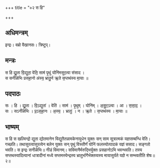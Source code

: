 +++
title = "०२ स हि"

+++
## अधिमन्त्रम्
इन्द्रः। वम्रो वैखानसः। त्रिष्टुप्।

## मन्त्रः
स हि द्यु॒ता वि॒द्युता॒ वेति॒ साम॑ पृ॒थुं योनि॑मसुर॒त्वा स॑साद ।  
स सनी॑ळेभिः प्रसहा॒नो अ॑स्य॒ भ्रातु॒र्न ऋ॒ते स॒प्तथ॑स्य मा॒याः ॥

## पदपाठः
सः । हि । द्यु॒ता । वि॒ऽद्युता॑ । वेति॑ । साम॑ । पृ॒थुम् । योनि॑म् । अ॒सु॒र॒ऽत्वा । आ । स॒सा॒द॒ ।  
सः । सऽनी॑ळेभिः । प्र॒ऽस॒हा॒नः । अ॒स्य॒ । भ्रातुः॑ । न । ऋ॒ते । स॒प्तथ॑स्य । मा॒याः ॥

## भाष्यम्
स हि स खल्विन्द्रो द्युता द्योतमानेन विद्युतैतन्नामकेनायुधेन युक्तः सन् साम सूत्रात्मकं यज्ञसम्बन्धि वेति। गच्छति। तथासुरत्वासुरत्वेन बलेन युक्तः सन् पृथुं विस्तीर्णं योनिं फलस्योत्पादकं यज्ञं ससाद। सङ्गतो भवति। स इन्द्रः सनीळेभिः॥ नीडं विमानम्। सविमानैर्मरुद्भिर्युक्तः प्रसहानोऽभि भवन्भवति। तस्य सप्तथस्यादित्यानां धात्रादीनां मध्ये सप्तमस्येन्द्रस्य भ्रातुर्भागैर्भक्तव्यस्य मायासुर्यते यज्ञे न सम्भवतीति शेषः॥२॥